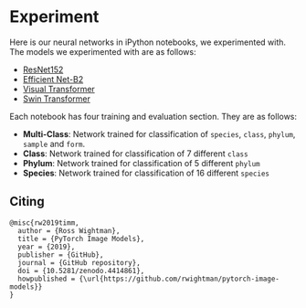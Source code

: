 # Experiment
Here is our neural networks in iPython notebooks, we experimented with. The models we experimented with are as follows:
- [ResNet152](ResNet152.ipynb)
- [Efficient Net-B2](EfficientNet-B2.ipynb)
- [Visual Transformer](ViT.ipynb)
- [Swin Transformer](SwinT.ipynb)

Each notebook has four training and evaluation section. They are as follows:
- **Multi-Class**: Network trained for classification of `species`, `class`, `phylum`, `sample` and `form`.
- **Class**: Network trained for classification of 7 different `class`
- **Phylum**: Network trained for classification of 5 different `phylum`
- **Species**: Network trained for classification of 16 different `species`

## Citing
```
@misc{rw2019timm,
  author = {Ross Wightman},
  title = {PyTorch Image Models},
  year = {2019},
  publisher = {GitHub},
  journal = {GitHub repository},
  doi = {10.5281/zenodo.4414861},
  howpublished = {\url{https://github.com/rwightman/pytorch-image-models}}
}

```